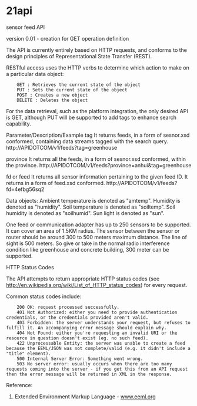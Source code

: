 21api
=====

sensor feed API

version 0.01 - creation for GET operation definition

The API is currently entirely based on HTTP requests, and conforms to the design principles of Representational State Transfer (REST). 

RESTful access uses the HTTP verbs to determine which action to make on a particular data object:

        GET : Retrieves the current state of the object
        PUT : Sets the current state of the object
        POST : Creates a new object
        DELETE : Deletes the object

For the data retrieval, such as the platform integration, the only desired API is GET, although PUT will be supported to add tags to enhance search capability.

Parameter/Description/Example
tag
It returns feeds, in a form of sesnor.xsd conformed, containing data streams tagged with the search query. 
http://APIDOTCOM/v1/feeds?tag=greenhouse

province
It returns all the feeds, in a form of sesnor.xsd conformed, within the province.
http://APIDOTCOM/v1/feeds?province=anhui&tag=greenhouse

fd or feed
It returns all sensor information pertaining to the given feed ID. It returns in a form of feed.xsd conformed.
http://APIDOTCOM/v1/feeds?fd=4efbg56sq2


Data objects:
Ambient temperature is denoted as "amtemp".
Humidity is denoted as "humidity".
Soil temperature is denoted as "soiltemp".
Soil humidity is denoted as "soilhumid".
Sun light is denoted as "sun".

One feed or communication adapter has up to 250 sensors to be supported. It can cover an area of 1.5KM radius. The sensor between the sensor or router should be around 300 to 500 meters maximum distance. The line of sight is 500 meters. So give or take in the normal radio interference condition like greenhouse and concrete building, 300 meter can be supported.

HTTP Status Codes

The API attempts to return appropriate HTTP status codes (see http://en.wikipedia.org/wiki/List_of_HTTP_status_codes) for every request.

Common status codes include:

        200 OK: request processed successfully.
        401 Not Authorized: either you need to provide authentication credentials, or the credentials provided aren't valid.
        403 Forbidden: the server understands your request, but refuses to fulfill it. An accompanying error message should explain why.
        404 Not Found: either you're requesting an invalid URI or the resource in question doesn't exist (eg. no such feed).
        422 Unprocessable Entity: the server was unable to create a feed because the EEML/JSON was not complete/valid (e.g. it didn't include a "title" element).
        500 Internal Server Error: Something went wrong.
        503 No server error: usually occurs when there are too many requests coming into the server - if you get this from an API request then the error message will be returned in XML in the response.


Reference:
1. Extended Environment Markup Language - www.eeml.org


